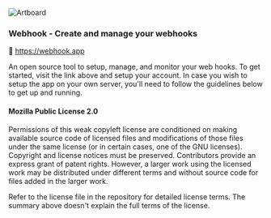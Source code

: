 ![Artboard](https://user-images.githubusercontent.com/82172535/134807235-2e4fa593-1a45-44db-8266-a249845270b4.png)
### Webhook - Create and manage your webhooks
🔗 https://webhook.app

An open source tool to setup, manage, and monitor your web hooks. To get started, visit the link above and setup your account. In case you wish to setup the app on your own server, you'll need to follow the guidelines below to get up and running.

#### Mozilla Public License 2.0

Permissions of this weak copyleft license are conditioned on making available source code of licensed files and modifications of those files under the same license (or in certain cases, one of the GNU licenses). Copyright and license notices must be preserved. Contributors provide an express grant of patent rights. However, a larger work using the licensed work may be distributed under different terms and without source code for files added in the larger work.

Refer to the license file in the repository for detailed license terms. The summary above doesn't explain the full terms of the license.
